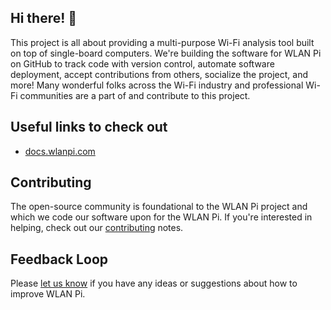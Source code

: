 ## Hi there! 👋

This project is all about providing a multi-purpose Wi-Fi analysis tool built on top of single-board computers. We're building the software for WLAN Pi on GitHub to track code with version control, automate software deployment, accept contributions from others, socialize the project, and more! Many wonderful folks across the Wi-Fi industry and professional Wi-Fi communities are a part of and contribute to this project.

## Useful links to check out

* [docs.wlanpi.com](https://docs.wlanpi.com)

## Contributing

The open-source community is foundational to the WLAN Pi project and which we code our software upon for the WLAN Pi. If you're interested in helping, check out our [contributing](https://github.com/WLAN-Pi/.github/blob/main/contributing.md) notes.

## Feedback Loop

Please [let us know](https://github.com/wlan-pi/feedback) if you have any ideas or suggestions about how to improve WLAN Pi.
